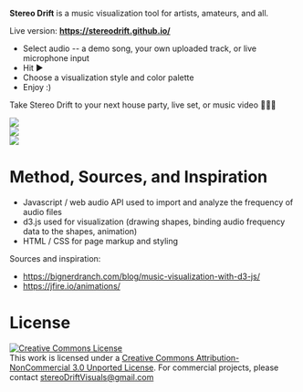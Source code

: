 <b>Stereo Drift</b> is a music visualization tool for artists, amateurs, and all.

Live version: <b>https://stereodrift.github.io/</b>

* Select audio -- a demo song, your own uploaded track, or live microphone input
* Hit ▶️
* Choose a visualization style and color palette
* Enjoy :)

Take Stereo Drift to your next house party, live set, or music video 🎵💃🎹

<img src="https://github.com/stereoDrift/stereoDrift.github.io/blob/main/examples/stereoDriftGif1.gif"/><br />
<img src="https://github.com/stereoDrift/stereoDrift.github.io/blob/main/examples/stereoDriftGif2.gif"/><br />
<img src="https://github.com/stereoDrift/stereoDrift.github.io/blob/main/examples/stereoDriftGif3.gif"/><br />

Method, Sources, and Inspiration
=======

* Javascript / web audio API used to import and analyze the frequency of audio files
* d3.js used for visualization (drawing shapes, binding audio frequency data to the shapes, animation)
* HTML / CSS for page markup and styling

Sources and inspiration:

* https://bignerdranch.com/blog/music-visualization-with-d3-js/
* https://jfire.io/animations/

License
=======
<a rel="license" href="http://creativecommons.org/licenses/by-nc/3.0/"><img alt="Creative Commons License" style="border-width:0" src="https://i.creativecommons.org/l/by-nc/3.0/88x31.png" /></a><br />This work is licensed under a <a rel="license" href="http://creativecommons.org/licenses/by-nc/3.0/">Creative Commons Attribution-NonCommercial 3.0 Unported License</a>.  For commercial projects, please contact stereoDriftVisuals@gmail.com